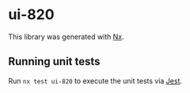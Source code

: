 # ui-820

This library was generated with [Nx](https://nx.dev).

## Running unit tests

Run `nx test ui-820` to execute the unit tests via [Jest](https://jestjs.io).
